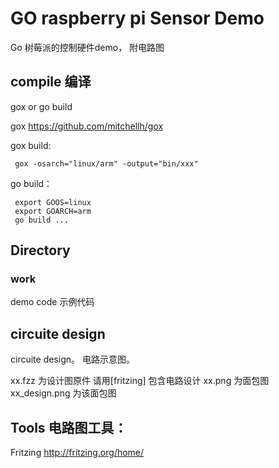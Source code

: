 # GO raspberry pi Sensor Demo

Go 树莓派的控制硬件demo， 附电路图

## compile 编译

gox or go build

gox https://github.com/mitchellh/gox

gox build:
```
 gox -osarch="linux/arm" -output="bin/xxx"
```

go build：

```
 export GOOS=linux
 export GOARCH=arm
 go build ...
```

##  Directory 

### work

 demo code
示例代码

## circuite design

circuite design。 电路示意图。

xx.fzz 为设计图原件 请用[fritzing] 包含电路设计
xx.png 为面包图
xx_design.png 为该面包图

## Tools 电路图工具： 

Fritzing http://fritzing.org/home/